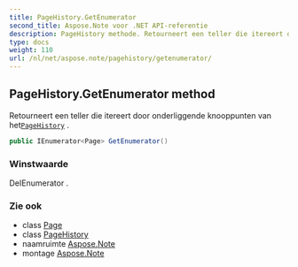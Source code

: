 ```yaml
---
title: PageHistory.GetEnumerator
second_title: Aspose.Note voor .NET API-referentie
description: PageHistory methode. Retourneert een teller die itereert door onderliggende knooppunten van hetPageHistory .
type: docs
weight: 110
url: /nl/net/aspose.note/pagehistory/getenumerator/
---
```

## PageHistory.GetEnumerator method

Retourneert een teller die itereert door onderliggende knooppunten van het[`PageHistory`](../) .

```csharp
public IEnumerator<Page> GetEnumerator()
```

### Winstwaarde

DeIEnumerator .

### Zie ook

* class [Page](../../page/)
* class [PageHistory](../)
* naamruimte [Aspose.Note](../../pagehistory/)
* montage [Aspose.Note](../../../)


